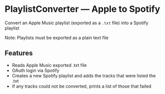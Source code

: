 # PlaylistConverter — Apple to Spotify 

Convert an Apple Music playlist (exported as a `.txt` file) into a Spotify playlist 

Note: Playlists must be exported as a plain text file 

## Features
- Reads Apple Music exported .txt file
- OAuth login via Spotify
- Creates a new Spotify playlist and adds the tracks that were listed the .txt
- If any tracks could not be converted, prints a list of those that failed
